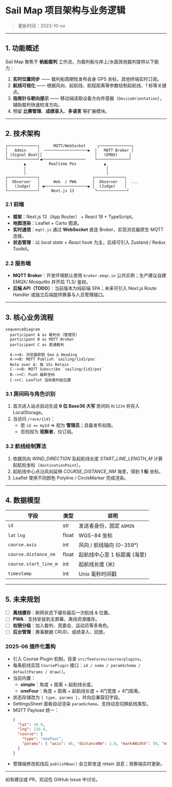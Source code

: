 # Sail Map 项目架构与业务逻辑

> 更新时间：2023-10-xx

---

## 1. 功能概述

Sail Map 聚焦于 **帆船裁判** 工作流，为裁判船与岸上/水面其他裁判提供以下能力：

1. **实时位置同步** —— 裁判船周期性发布自身 GPS 坐标，其他终端实时订阅。 
2. **航线可视化** —— 根据风向、起航线、航程距离等参数绘制起航线、1 标等关键点。 
3. **指南针与朝向提示** —— 移动端读取设备方向传感器（`DeviceOrientation`），辅助裁判快速校准方向。 
4. 预留 **比赛管理**、**成绩录入**、**多语言** 等扩展模块。

---

## 2. 技术架构

```
┌─────────────┐      MQTT/WebSocket     ┌──────────────┐
│   Admin     │  ───────────────────▶  │   MQTT Broker │
│ (Signal Boat)│                       │   (EMQX)     │
└─────────────┘◀───────────────────    └──────────────┘
        ▲          Realtime Pos            ▲
        │                                   │
        │                                   │
┌─────────────┐                       ┌─────────────┐
│  Observer   │      Web  / PWA       │  Observer   │  ...
│   (Judge)   │ ◀───────────────────▶ │  (Judge)    │
└─────────────┘     Next.js 13         └─────────────┘
```

### 2.1 前端
- **框架**：Next.js 13（App Router） + React 18 + TypeScript。
- **地图渲染**：Leaflet + Carto 图源。
- **实时通信**：`mqtt.js` 通过 **WebSocket** 直连 Broker，实现浏览器原生 MQTT 连接。
- **状态管理**：以 *local state + React hook* 为主，后续可引入 Zustand / Redux Toolkit。

### 2.2 服务端
- **MQTT Broker**：开发环境默认使用 `broker.emqx.io` 公共实例；生产建议自建 EMQX/ Mosquitto 并开启 TLS/ 鉴权。
- **后端 API（TODO）**：当前版本为纯前端 SPA；未来可引入 Next.js Route Handler 或独立后端提供赛事与人员管理接口。

---

## 3. 核心业务流程

```mermaid
sequenceDiagram
  participant A as 裁判长（管理员）
  participant B as MQTT Broker
  participant C as 普通裁判

  A->>A: 浏览器获取 Geo & Heading
  A->>B: MQTT Publish `sailing/{id}/pos`
  Note over A: 每 15s Retain
  C-->>B: MQTT Subscribe `sailing/{id}/pos`
  B-->>C: Push 最新坐标
  C->>C: Leaflet 渲染裁判船位置
```

### 3.1 房间码与角色识别
1. 首次进入站点自动生成 **6 位 Base36 大写** 房间码 `RC1234` 并存入 LocalStorage。
2. 当访问 `/race/{id}`：
   - 若 `id == myId` => 视为 **管理员**；具备发布权限。
   - 否则视为 **观察者**，仅订阅。 

### 3.2 航线绘制算法
1. 依据风向 *WIND_DIRECTION* 及起航线长度 *START_LINE_LENGTH_M* 计算起航标坐标（`destinationPoint`）。
2. 起航线中心点沿风向延伸 *COURSE_DISTANCE_NM* 海里，得到 **1 标** 坐标。
3. Leaflet 使用不同颜色 Polyline / CircleMarker 完成渲染。

---

## 4. 数据模型

| 字段            | 类型  | 说明                              |
| --------------- | ----- | --------------------------------- |
| `id`            | str   | 发送者身份，固定 `ADMIN`           |
| `lat` `lng`     | float | WGS-84 坐标                       |
| `course.axis`   | int   | 风向 / 航线轴向 (0-359°)           |
| `course.distance_nm` | float | 起航线中心至 1 标距离 (海里) |
| `course.start_line_m`| int   | 起航线长度 (米)                 |
| `timestamp`     | int   | Unix 毫秒时间戳                   |

---

## 5. 未来规划
- [ ] **离线缓存**：断网状态下缓存最后一次航线 & 位置。
- [ ] **PWA**：支持安装到主屏幕、离线资源缓存。
- [ ] **权限分级**：加入裁判、竞委会、运动员等多角色。
- [ ] **后台管理**：赛事数据 CRUD、成绩录入、回放。

### 2025-06 插件化重构

- 引入 Course Plugin 机制，目录 `src/features/course/plugins`。
- 每条航线实现 `CoursePlugin` 接口：`id / name / paramSchema / defaultParams / draw()`。
- 当前内置：
  - **simple**：角度 + 距离 + 起航线长度。
  - **oneFour**：角度 + 距离 + 起航线长度 + 4门宽度 + 4门距离。
- 状态存储改为 `{ type, params }`，并向后兼容旧字段。
- SettingsSheet 面板自动渲染 `paramSchema`，支持动态切换航线类型。
- MQTT Payload 统一：
  ```json
  {
    "lat": 39.9,
    "lng": 116.4,
    "course": {
      "type": "oneFour",
      "params": { "axis": 40, "distanceNm": 1.0, "mark4Width": 50, "mark4Dist": 150, "startLineM": 100 }
    }
  }
  ```
- 管理端修改航线后 `publishNow()` 会立即发送 retain 消息；观察端实时更新。

---

如有建议或 PR，欢迎在 GitHub Issue 中讨论。 